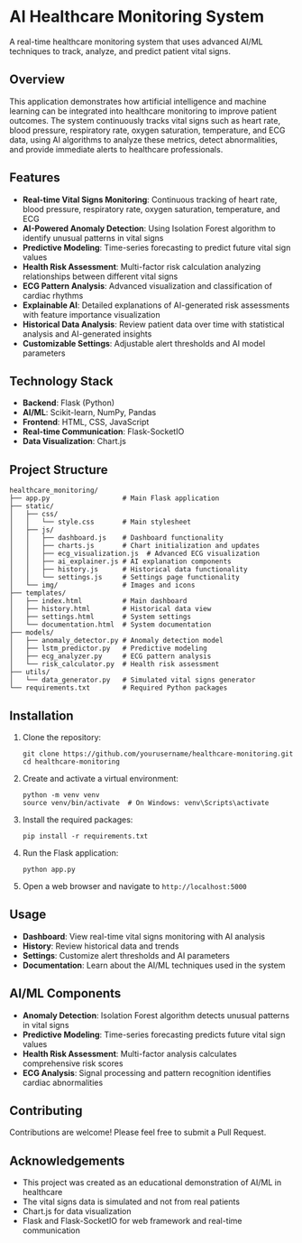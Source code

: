 # AI Healthcare Monitoring System

A real-time healthcare monitoring system that uses advanced AI/ML techniques to track, analyze, and predict patient vital signs.

## Overview

This application demonstrates how artificial intelligence and machine learning can be integrated into healthcare monitoring to improve patient outcomes. The system continuously tracks vital signs such as heart rate, blood pressure, respiratory rate, oxygen saturation, temperature, and ECG data, using AI algorithms to analyze these metrics, detect abnormalities, and provide immediate alerts to healthcare professionals.



## Features

- **Real-time Vital Signs Monitoring**: Continuous tracking of heart rate, blood pressure, respiratory rate, oxygen saturation, temperature, and ECG
- **AI-Powered Anomaly Detection**: Using Isolation Forest algorithm to identify unusual patterns in vital signs
- **Predictive Modeling**: Time-series forecasting to predict future vital sign values
- **Health Risk Assessment**: Multi-factor risk calculation analyzing relationships between different vital signs
- **ECG Pattern Analysis**: Advanced visualization and classification of cardiac rhythms
- **Explainable AI**: Detailed explanations of AI-generated risk assessments with feature importance visualization
- **Historical Data Analysis**: Review patient data over time with statistical analysis and AI-generated insights
- **Customizable Settings**: Adjustable alert thresholds and AI model parameters

## Technology Stack

- **Backend**: Flask (Python)
- **AI/ML**: Scikit-learn, NumPy, Pandas
- **Frontend**: HTML, CSS, JavaScript
- **Real-time Communication**: Flask-SocketIO
- **Data Visualization**: Chart.js

## Project Structure

```
healthcare_monitoring/
├── app.py                  # Main Flask application
├── static/
│   ├── css/
│   │   └── style.css       # Main stylesheet
│   ├── js/
│   │   ├── dashboard.js    # Dashboard functionality
│   │   ├── charts.js       # Chart initialization and updates
│   │   ├── ecg_visualization.js  # Advanced ECG visualization
│   │   ├── ai_explainer.js # AI explanation components
│   │   ├── history.js      # Historical data functionality
│   │   └── settings.js     # Settings page functionality
│   └── img/                # Images and icons
├── templates/
│   ├── index.html          # Main dashboard
│   ├── history.html        # Historical data view
│   ├── settings.html       # System settings
│   └── documentation.html  # System documentation
├── models/
│   ├── anomaly_detector.py # Anomaly detection model
│   ├── lstm_predictor.py   # Predictive modeling
│   ├── ecg_analyzer.py     # ECG pattern analysis
│   └── risk_calculator.py  # Health risk assessment
├── utils/
│   └── data_generator.py   # Simulated vital signs generator
└── requirements.txt        # Required Python packages
```

## Installation

1. Clone the repository:
   ```
   git clone https://github.com/yourusername/healthcare-monitoring.git
   cd healthcare-monitoring
   ```

2. Create and activate a virtual environment:
   ```
   python -m venv venv
   source venv/bin/activate  # On Windows: venv\Scripts\activate
   ```

3. Install the required packages:
   ```
   pip install -r requirements.txt
   ```

4. Run the Flask application:
   ```
   python app.py
   ```

5. Open a web browser and navigate to `http://localhost:5000`

## Usage

- **Dashboard**: View real-time vital signs monitoring with AI analysis
- **History**: Review historical data and trends
- **Settings**: Customize alert thresholds and AI parameters
- **Documentation**: Learn about the AI/ML techniques used in the system

## AI/ML Components

- **Anomaly Detection**: Isolation Forest algorithm detects unusual patterns in vital signs
- **Predictive Modeling**: Time-series forecasting predicts future vital sign values
- **Health Risk Assessment**: Multi-factor analysis calculates comprehensive risk scores
- **ECG Analysis**: Signal processing and pattern recognition identifies cardiac abnormalities


## Contributing

Contributions are welcome! Please feel free to submit a Pull Request.


## Acknowledgements

- This project was created as an educational demonstration of AI/ML in healthcare
- The vital signs data is simulated and not from real patients
- Chart.js for data visualization
- Flask and Flask-SocketIO for web framework and real-time communication